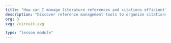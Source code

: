 ```yaml
---
title: "How can I manage literature references and citations efficiently?"
description: "Discover reference management tools to organize citations and manage research papers systematically."
org: 3
svg: /circuit.svg

type: "lesson module"
---
```

